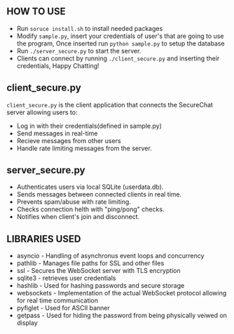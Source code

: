 
## HOW TO USE
* Run `soruce install.sh` to install needed packages
* Modify `sample.py`, insert your credentials of user's that are going to use the program, Once inserted run `python sample.py` to setup the database
* Run `./server_secure.py` to start the server.
* Clients can connect by running `./client_secure.py` and inserting their credentials, Happy Chatting!

## client_secure.py
`client_secure.py` is the client application that connects the SecureChat server allowing users to:
* Log in with their credentials(defined in sample.py)
* Send messages in real-time
* Recieve messages from other users
* Handle rate limiting messages from the server.

## server_secure.py
* Authenticates users via local SQLite (userdata.db).
* Sends messages between connected clients in real time.
* Prevents spam/abuse with rate limiting.
* Checks connection helth with "ping/pong" checks.
* Notifies when client's join and disconnect.


## LIBRARIES USED
* asyncio - Handling of asynchronus event loops and concurrency
* pathlib - Manages file paths for SSL and other files
* ssl - Secures the WebSocket server with TLS encryption
* sqlite3 - retrieves user credentials
* hashlib - Used for hashing passwords and secure storage 
* websockets - Implementation of the actual WebSocket protocol allowing for real time communication
* pyfiglet - Used for ASCII banner
* getpass - Used for hiding the password from being physically veiwed on display

